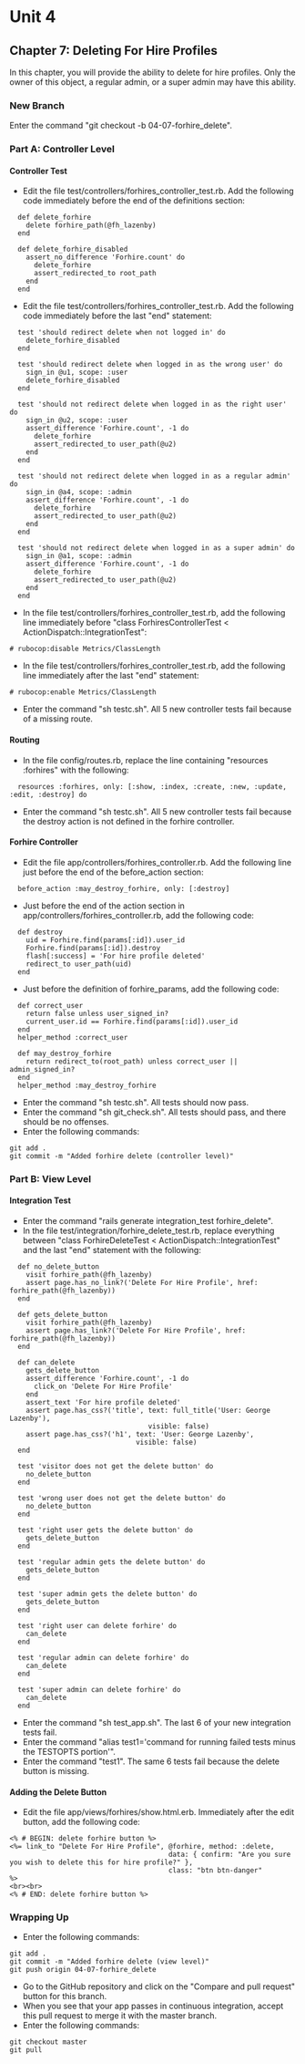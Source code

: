 # Unit 4
## Chapter 7: Deleting For Hire Profiles

In this chapter, you will provide the ability to delete for hire profiles.  Only the owner of this object, a regular admin, or a super admin may have this ability.

### New Branch
Enter the command "git checkout -b 04-07-forhire_delete".

### Part A: Controller Level

#### Controller Test
* Edit the file test/controllers/forhires_controller_test.rb.  Add the following code immediately before the end of the definitions section:
```
  def delete_forhire
    delete forhire_path(@fh_lazenby)
  end

  def delete_forhire_disabled
    assert_no_difference 'Forhire.count' do
      delete_forhire
      assert_redirected_to root_path
    end
  end
```
* Edit the file test/controllers/forhires_controller_test.rb.  Add the following code immediately before the last "end" statement:
```
  test 'should redirect delete when not logged in' do
    delete_forhire_disabled
  end

  test 'should redirect delete when logged in as the wrong user' do
    sign_in @u1, scope: :user
    delete_forhire_disabled
  end

  test 'should not redirect delete when logged in as the right user' do
    sign_in @u2, scope: :user
    assert_difference 'Forhire.count', -1 do
      delete_forhire
      assert_redirected_to user_path(@u2)
    end
  end

  test 'should not redirect delete when logged in as a regular admin' do
    sign_in @a4, scope: :admin
    assert_difference 'Forhire.count', -1 do
      delete_forhire
      assert_redirected_to user_path(@u2)
    end
  end

  test 'should not redirect delete when logged in as a super admin' do
    sign_in @a1, scope: :admin
    assert_difference 'Forhire.count', -1 do
      delete_forhire
      assert_redirected_to user_path(@u2)
    end
  end
```
* In the file test/controllers/forhires_controller_test.rb, add the following line immediately before "class ForhiresControllerTest < ActionDispatch::IntegrationTest":
```
# rubocop:disable Metrics/ClassLength
```
* In the file test/controllers/forhires_controller_test.rb, add the following line immediately after the last "end" statement:
```
# rubocop:enable Metrics/ClassLength
```
* Enter the command "sh testc.sh".  All 5 new controller tests fail because of a missing route.

#### Routing
* In the file config/routes.rb, replace the line containing "resources :forhires" with the following:
```
  resources :forhires, only: [:show, :index, :create, :new, :update, :edit, :destroy] do
```
* Enter the command "sh testc.sh".  All 5 new controller tests fail because the destroy action is not defined in the forhire controller.

#### Forhire Controller
* Edit the file app/controllers/forhires_controller.rb.  Add the following line just before the end of the before_action section:
```
  before_action :may_destroy_forhire, only: [:destroy]
```
* Just before the end of the action section in app/controllers/forhires_controller.rb, add the following code:
```
  def destroy
    uid = Forhire.find(params[:id]).user_id
    Forhire.find(params[:id]).destroy
    flash[:success] = 'For hire profile deleted'
    redirect_to user_path(uid)
  end
```
* Just before the definition of forhire_params, add the following code:
```
  def correct_user
    return false unless user_signed_in?
    current_user.id == Forhire.find(params[:id]).user_id
  end
  helper_method :correct_user

  def may_destroy_forhire
    return redirect_to(root_path) unless correct_user || admin_signed_in?
  end
  helper_method :may_destroy_forhire
```
* Enter the command "sh testc.sh".  All tests should now pass.
* Enter the command "sh git_check.sh".  All tests should pass, and there should be no offenses.
* Enter the following commands:
```
git add .
git commit -m "Added forhire delete (controller level)"
```

### Part B: View Level

#### Integration Test
* Enter the command "rails generate integration_test forhire_delete".
* In the file test/integration/forhire_delete_test.rb, replace everything between "class ForhireDeleteTest < ActionDispatch::IntegrationTest" and the last "end" statement with the following:
```
  def no_delete_button
    visit forhire_path(@fh_lazenby)
    assert page.has_no_link?('Delete For Hire Profile', href: forhire_path(@fh_lazenby))
  end

  def gets_delete_button
    visit forhire_path(@fh_lazenby)
    assert page.has_link?('Delete For Hire Profile', href: forhire_path(@fh_lazenby))
  end

  def can_delete
    gets_delete_button
    assert_difference 'Forhire.count', -1 do
      click_on 'Delete For Hire Profile'
    end
    assert_text 'For hire profile deleted'
    assert page.has_css?('title', text: full_title('User: George Lazenby'),
                                  visible: false)
    assert page.has_css?('h1', text: 'User: George Lazenby',
                               visible: false)
  end

  test 'visitor does not get the delete button' do
    no_delete_button
  end

  test 'wrong user does not get the delete button' do
    no_delete_button
  end

  test 'right user gets the delete button' do
    gets_delete_button
  end

  test 'regular admin gets the delete button' do
    gets_delete_button
  end

  test 'super admin gets the delete button' do
    gets_delete_button
  end

  test 'right user can delete forhire' do
    can_delete
  end

  test 'regular admin can delete forhire' do
    can_delete
  end

  test 'super admin can delete forhire' do
    can_delete
  end
```
* Enter the command "sh test_app.sh".  The last 6 of your new integration tests fail.
* Enter the command "alias test1='command for running failed tests minus the TESTOPTS portion'".
* Enter the command "test1".  The same 6 tests fail because the delete button is missing.

#### Adding the Delete Button
* Edit the file app/views/forhires/show.html.erb. Immediately after the edit button, add the following code:
```
<% # BEGIN: delete forhire button %>
<%= link_to "Delete For Hire Profile", @forhire, method: :delete,
                                       data: { confirm: "Are you sure you wish to delete this for hire profile?" },
                                       class: "btn btn-danger"
%>
<br><br>
<% # END: delete forhire button %>
```

### Wrapping Up
* Enter the following commands:
```
git add .
git commit -m "Added forhire delete (view level)"
git push origin 04-07-forhire_delete
```
* Go to the GitHub repository and click on the "Compare and pull request" button for this branch.
* When you see that your app passes in continuous integration, accept this pull request to merge it with the master branch.
* Enter the following commands:
```
git checkout master
git pull
```

